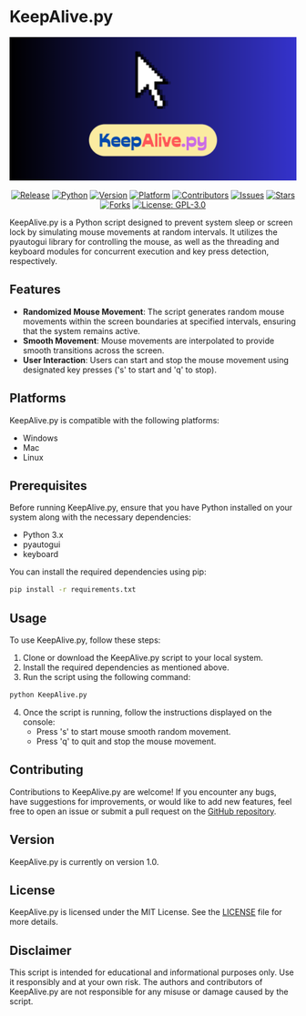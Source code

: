 # KeepAlive.py

![KeepAlive Preview](preview.png)

<center>

[![Release](https://img.shields.io/badge/Release-v1.0-blue.svg)](#version)
[![Python](https://img.shields.io/badge/Python-3.x-blue.svg)](https://www.python.org/downloads/)
[![Version](https://img.shields.io/badge/Version-1.0-brightgreen.svg)](#version)
[![Platform](https://img.shields.io/badge/Platform-Windows%20%7C%20Mac%20%7C%20Linux-lightgrey.svg)](#platforms)
[![Contributors](https://img.shields.io/github/contributors/oceanofanythingofficial/KeepAlive.svg)](#contributing)
[![Issues](https://img.shields.io/github/issues/oceanofanythingofficial/KeepAlive.svg)](https://github.com/oceanofanythingofficial/KeepAlive/issues)
[![Stars](https://img.shields.io/github/stars/oceanofanythingofficial/KeepAlive.svg)](https://github.com/oceanofanythingofficial/KeepAlive/stargazers)
[![Forks](https://img.shields.io/github/forks/oceanofanythingofficial/KeepAlive.svg)](https://github.com/oceanofanythingofficial/KeepAlive/network/members)
[![License: GPL-3.0](https://img.shields.io/badge/License-GPL--3.0-blue.svg)](https://www.gnu.org/licenses/gpl-3.0)
</center>

KeepAlive.py is a Python script designed to prevent system sleep or screen lock by simulating mouse movements at random intervals. It utilizes the pyautogui library for controlling the mouse, as well as the threading and keyboard modules for concurrent execution and key press detection, respectively.

## Features

- **Randomized Mouse Movement**: The script generates random mouse movements within the screen boundaries at specified intervals, ensuring that the system remains active.
- **Smooth Movement**: Mouse movements are interpolated to provide smooth transitions across the screen.
- **User Interaction**: Users can start and stop the mouse movement using designated key presses ('s' to start and 'q' to stop).

## Platforms

KeepAlive.py is compatible with the following platforms:

- Windows
- Mac
- Linux

## Prerequisites

Before running KeepAlive.py, ensure that you have Python installed on your system along with the necessary dependencies:

- Python 3.x
- pyautogui
- keyboard

You can install the required dependencies using pip:

```bash
pip install -r requirements.txt
```

## Usage

To use KeepAlive.py, follow these steps:

1. Clone or download the KeepAlive.py script to your local system.
2. Install the required dependencies as mentioned above.
3. Run the script using the following command:

```bash
python KeepAlive.py
```

4. Once the script is running, follow the instructions displayed on the console:
   - Press 's' to start mouse smooth random movement.
   - Press 'q' to quit and stop the mouse movement.

## Contributing

Contributions to KeepAlive.py are welcome! If you encounter any bugs, have suggestions for improvements, or would like to add new features, feel free to open an issue or submit a pull request on the [GitHub repository](https://github.com/oceanofanythingofficial/KeepAlive.py).

## Version

KeepAlive.py is currently on version 1.0.

## License

KeepAlive.py is licensed under the MIT License. See the [LICENSE](LICENSE) file for more details.

## Disclaimer

This script is intended for educational and informational purposes only. Use it responsibly and at your own risk. The authors and contributors of KeepAlive.py are not responsible for any misuse or damage caused by the script.
